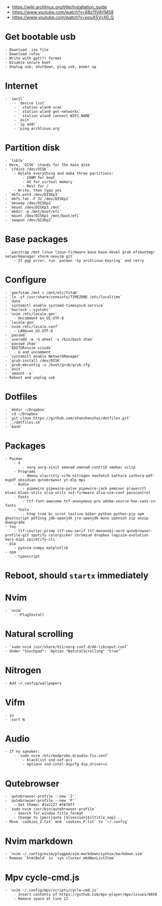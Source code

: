 - https://wiki.archlinux.org/title/Installation_guide
- https://www.youtube.com/watch?v=68z11VAYMS8
- https://www.youtube.com/watch?v=pouX5VvX0_Q

# Get bootable usb
    - Download .iso file
    - Download rufus
    - Write with gpt(?) format
    - Disable secure boot
    - Unplug usb, shutdown, plug usb, power up

# Internet
    - `iwctl`
        - `device list`
        - ` station wlan0 scan`
        - ` station wlan0 get-networks`
        - ` station wlan0 connect WIFI_NAME`
        - `exit`
        - `ip addr`
        - `ping archlinux.org`

# Partition disk
    - `lsblk`
    - Here, `DISK` stands for the main disk
    - `cfdisk /dev/DISK`
        - Delete everything and make three partitions:
            - 100M for boot
            - 4G for virtual memory
            - Rest for /
        - Write, then type yes
    - `mkfs.ext4 /dev/DISKp3`
    - `mkfs.fat -F 32 /dev/DISKp1`
    - `mkswap /dev/DISKp2`
    - `mount /dev/DISKp3 /mnt`
    - `mkdir -p /mnt/boot/efi`
    - `mount /dev/DISKp1 /mnt/boot/efi`
    - `swapon /dev/DISKp2`

# Base packages
    - `pacstrap /mnt linux linux-firmware base base-devel grub efibootmgr networkmanager xterm neovim git`
        - If pgp error, run `pacman -Sy archlinux-keyring` and retry

# Configure
    - `genfstab /mnt > /mnt/etc/fstab`
    - `ln -sf /usr/share/zoneinfo/TIMEZONE /etc/localtime`
    - `date`
    - `systemctl enable systemd-timesyncd.service`
    - `hwclock --systohc`
    - `nvim /etc/locale.gen`
        - Uncomment en_US.UTF-8
    - `locale-gen`
    - `nvim /etc/locale.conf`
        - LANG=en_US.UTF-8
    - `passwd`
    - `useradd -m -G wheel -s /bin/bash zhao`
    - `passwd zhao`
    - `EDITOR=nvim visudo`
        - G and uncomment
    - `systemctl enable NetworkManager`
    - `grub-install /dev/DISK`
    - `grub-mkconfig -o /boot/grub/grub.cfg`
    - `exit`
    - `umount -a`
    - Reboot and unplug usb

# Dotfiles
    - `mkdir ~/Dropbox`
    - `cd ~/Dropbox`
    - `git clone https://github.com/zhaoshenzhai/dotfiles.git`
    - `./dotfiles.sh`
    - `bash`

# Packages
    - Pacman
        - X
            - xorg xorg-xinit xmonad xmonad-contrib xmobar xclip
        - Programs
            - dmenu alacritty vifm nitrogen neofetch zathura zathura-pdf-mupdf obsidian qutebrowser yt-dlp mpv
        - Audio
            - pipewire pipewire-pulse pipewire-jack pamixer playerctl bluez bluez-utils alsa-utils sof-firmware alsa-ucm-conf pavucontrol
        - Fonts
            - ttf-font-awesome ttf-anonymous-pro adobe-source-han-sans-cn-fonts
        - Tools
            - htop tree bc scrot texlive biber python python-pip npm ghostscript pdf2svg jdk-openjdk jre-openjdk mono openssh zip unzip downgrade
    - Yay
        - ttf-courier-prime ttf-cmu-serif ttf-mononoki-nerd qutebrowser-profile-git spotify colorpicker chromium dropbox logisim-evolution mars-mips spicetify-cli
    - pip
        - pynvim numpy matplotlib
    - npm
        - typescript

# Reboot, should `startx` immediately

# Nvim
    - `nvim`
        - :PlugInstall

# Natural scrolling
    - `sudo nvim /usr/share/X11/xorg.conf.d/40-libinput.conf`
    - Under "touchpad": `Option "NaturalScrolling" "true"`

# Nitrogen
    - Add ~/.config/wallpapers

# Vifm
    - zo
    - :sort N

# Audio
    - If no speaker:
        - `sudo nvim /etc/modprobe.d/audio-fix.conf`
            - blacklist snd-sof-pci
            - options snd-intel-dspcfg dsp_driver=1

# Qutebrowser
    - `qutebrowser-profile --new 'Z'`
    - `qutebrowser-profile --new 'P'`
        - Set theme: #1e2127 #f8f8ff
    - `sudo nvim /usr/bin/qutebrowser-profile`
        - Search for window.title_format
        - Change to {perc}qute [${session}$]{title_sep}...
    - Move `cookies_Z.txt` and `cookies_P.txt` to `~/.config`

# Nvim markdown
    - `nvim ~/.config/nvim/plugged/vim-markdown/syntax/markdown.vim`
    - Remove `htmlBold` in `syn cluster mkdNonListItem`

# Mpv cycle-cmd.js
    - `nvim ~/.config/mpv/scripts/cycle-cmd.js`
        - Insert contents of https://github.com/mpv-player/mpv/issues/8658
        - Remove space at line 12
